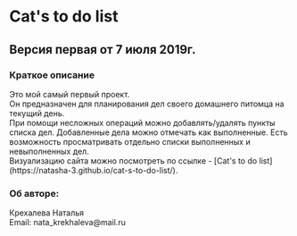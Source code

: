 <h1>Cat's to do list</h1> 
<h2>Версия первая от 7 июля 2019г.</h2>

<h3>Краткое описание</h3>
Это мой самый первый проект.<br>
Он предназначен для планирования дел своего домашнего питомца на текущий день.<br>
При помощи несложных операций можно добавлять/удалять пункты списка дел. 
Добавленные дела можно отмечать как выполненные.
Есть возможность просматривать отдельно списки выполненных и невыполненных дел.<br>
Визуализацию сайта можно посмотреть по ссылке  - [Cat's to do list] (https://natasha-3.github.io/cat-s-to-do-list/).


<h3>Об авторе:</h3>
Крехалева Наталья<br>
Email: nata_krekhaleva@mail.ru




